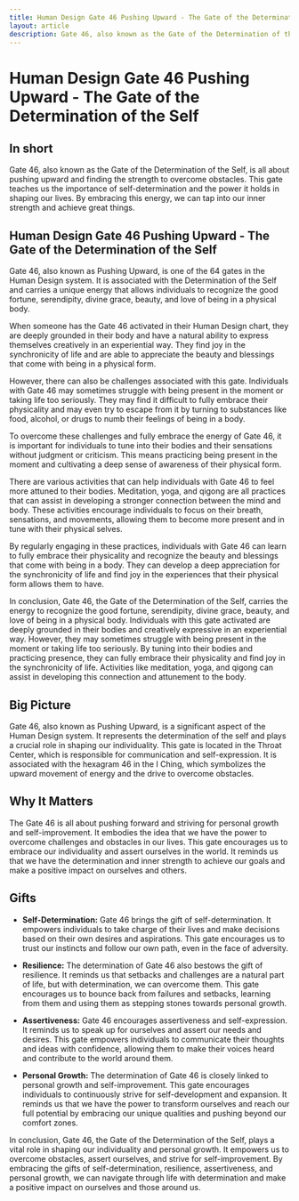 ```yaml
---
title: Human Design Gate 46 Pushing Upward - The Gate of the Determination of the Self
layout: article
description: Gate 46, also known as the Gate of the Determination of the Self, is all about pushing upward and finding the strength to overcome obstacles. This gate teaches us the importance of self-determination and the power it holds in shaping our lives. By embracing this energy, we can tap into our inner strength and achieve great things.
---
```

# Human Design Gate 46 Pushing Upward - The Gate of the Determination of the Self
## In short
 Gate 46, also known as the Gate of the Determination of the Self, is all about pushing upward and finding the strength to overcome obstacles. This gate teaches us the importance of self-determination and the power it holds in shaping our lives. By embracing this energy, we can tap into our inner strength and achieve great things.

## Human Design Gate 46 Pushing Upward - The Gate of the Determination of the Self
Gate 46, also known as Pushing Upward, is one of the 64 gates in the Human Design system. It is associated with the Determination of the Self and carries a unique energy that allows individuals to recognize the good fortune, serendipity, divine grace, beauty, and love of being in a physical body.

When someone has the Gate 46 activated in their Human Design chart, they are deeply grounded in their body and have a natural ability to express themselves creatively in an experiential way. They find joy in the synchronicity of life and are able to appreciate the beauty and blessings that come with being in a physical form.

However, there can also be challenges associated with this gate. Individuals with Gate 46 may sometimes struggle with being present in the moment or taking life too seriously. They may find it difficult to fully embrace their physicality and may even try to escape from it by turning to substances like food, alcohol, or drugs to numb their feelings of being in a body.

To overcome these challenges and fully embrace the energy of Gate 46, it is important for individuals to tune into their bodies and their sensations without judgment or criticism. This means practicing being present in the moment and cultivating a deep sense of awareness of their physical form.

There are various activities that can help individuals with Gate 46 to feel more attuned to their bodies. Meditation, yoga, and qigong are all practices that can assist in developing a stronger connection between the mind and body. These activities encourage individuals to focus on their breath, sensations, and movements, allowing them to become more present and in tune with their physical selves.

By regularly engaging in these practices, individuals with Gate 46 can learn to fully embrace their physicality and recognize the beauty and blessings that come with being in a body. They can develop a deep appreciation for the synchronicity of life and find joy in the experiences that their physical form allows them to have.

In conclusion, Gate 46, the Gate of the Determination of the Self, carries the energy to recognize the good fortune, serendipity, divine grace, beauty, and love of being in a physical body. Individuals with this gate activated are deeply grounded in their bodies and creatively expressive in an experiential way. However, they may sometimes struggle with being present in the moment or taking life too seriously. By tuning into their bodies and practicing presence, they can fully embrace their physicality and find joy in the synchronicity of life. Activities like meditation, yoga, and qigong can assist in developing this connection and attunement to the body.
## Big Picture

Gate 46, also known as Pushing Upward, is a significant aspect of the Human Design system. It represents the determination of the self and plays a crucial role in shaping our individuality. This gate is located in the Throat Center, which is responsible for communication and self-expression. It is associated with the hexagram 46 in the I Ching, which symbolizes the upward movement of energy and the drive to overcome obstacles.

## Why It Matters

The Gate 46 is all about pushing forward and striving for personal growth and self-improvement. It embodies the idea that we have the power to overcome challenges and obstacles in our lives. This gate encourages us to embrace our individuality and assert ourselves in the world. It reminds us that we have the determination and inner strength to achieve our goals and make a positive impact on ourselves and others.

## Gifts

- **Self-Determination:** Gate 46 brings the gift of self-determination. It empowers individuals to take charge of their lives and make decisions based on their own desires and aspirations. This gate encourages us to trust our instincts and follow our own path, even in the face of adversity.

- **Resilience:** The determination of Gate 46 also bestows the gift of resilience. It reminds us that setbacks and challenges are a natural part of life, but with determination, we can overcome them. This gate encourages us to bounce back from failures and setbacks, learning from them and using them as stepping stones towards personal growth.

- **Assertiveness:** Gate 46 encourages assertiveness and self-expression. It reminds us to speak up for ourselves and assert our needs and desires. This gate empowers individuals to communicate their thoughts and ideas with confidence, allowing them to make their voices heard and contribute to the world around them.

- **Personal Growth:** The determination of Gate 46 is closely linked to personal growth and self-improvement. This gate encourages individuals to continuously strive for self-development and expansion. It reminds us that we have the power to transform ourselves and reach our full potential by embracing our unique qualities and pushing beyond our comfort zones.

In conclusion, Gate 46, the Gate of the Determination of the Self, plays a vital role in shaping our individuality and personal growth. It empowers us to overcome obstacles, assert ourselves, and strive for self-improvement. By embracing the gifts of self-determination, resilience, assertiveness, and personal growth, we can navigate through life with determination and make a positive impact on ourselves and those around us.